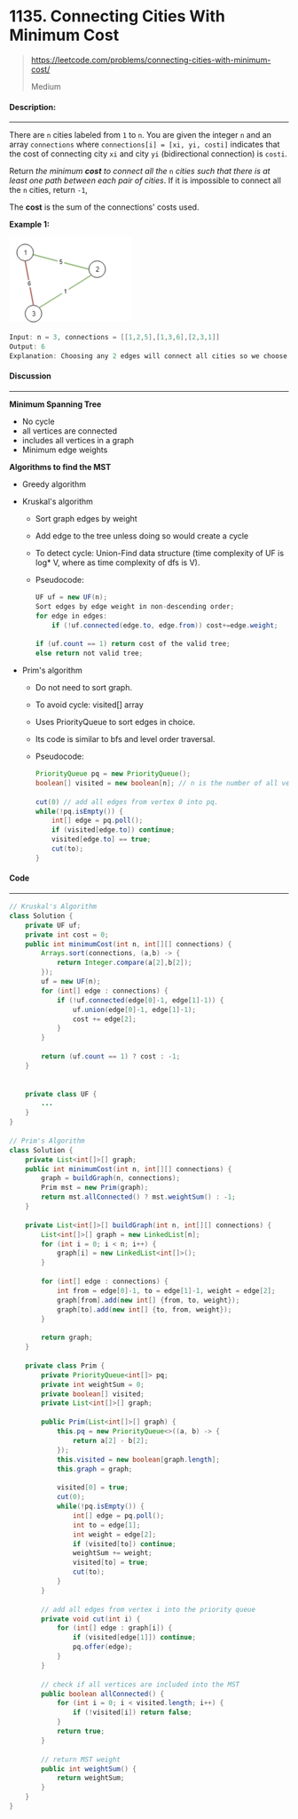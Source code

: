 # 1135. Connecting Cities With Minimum Cost

> https://leetcode.com/problems/connecting-cities-with-minimum-cost/
>
> Medium

#### Description:

---

There are `n` cities labeled from `1` to `n`. You are given the integer `n` and an array `connections` where `connections[i] = [xi, yi, costi]` indicates that the cost of connecting city `xi` and city `yi` (bidirectional connection) is `costi`.

Return *the minimum **cost** to connect all the* `n` *cities such that there is at least one path between each pair of cities*. If it is impossible to connect all the `n` cities, return `-1`,

The **cost** is the sum of the connections' costs used.

**Example 1:**

<img src="assets/image-20220918134139680.png" alt="image-20220918134139680" style="zoom:50%;" />

```Java
Input: n = 3, connections = [[1,2,5],[1,3,6],[2,3,1]]
Output: 6
Explanation: Choosing any 2 edges will connect all cities so we choose the minimum 2.
```



#### Discussion

---

**Minimum Spanning Tree**

* No cycle
* all vertices are connected
* includes all vertices in a graph
* Minimum edge weights

**Algorithms to find the MST**

* Greedy algorithm

* Kruskal's algorithm

    * Sort graph edges by weight

    * Add edge to the tree unless doing so would create a cycle

    * To detect cycle: Union-Find data structure (time complexity of UF is log* V, where as time complexity of dfs is V).

    * Pseudocode:

        ```java
        UF uf = new UF(n);
        Sort edges by edge weight in non-descending order;
        for edge in edges:
        	if (!uf.connected(edge.to, edge.from)) cost+=edge.weight;
        
        if (uf.count == 1) return cost of the valid tree;
        else return not valid tree;
        ```
    
* Prim's algorithm

    * Do not need to sort graph.

    * To avoid cycle: visited[] array

    * Uses PriorityQueue to sort edges in choice.

    * Its code is similar to bfs and level order traversal.

    * Pseudocode:

        ```java
        PriorityQueue pq = new PriorityQueue();
        boolean[] visited = new boolean[n]; // n is the number of all vertices
        
        cut(0) // add all edges from vertex 0 into pq.
        while(!pq.isEmpty()) {
            int[] edge = pq.poll();
            if (visited[edge.to]) continue;
            visited[edge.to] == true;
            cut(to);
        }
        
        ```

        


#### Code

----

```Java
// Kruskal's Algorithm
class Solution {
    private UF uf;
    private int cost = 0;
    public int minimumCost(int n, int[][] connections) {
        Arrays.sort(connections, (a,b) -> {
            return Integer.compare(a[2],b[2]);
        });
        uf = new UF(n);
        for (int[] edge : connections) {
            if (!uf.connected(edge[0]-1, edge[1]-1)) {
                uf.union(edge[0]-1, edge[1]-1);
                cost += edge[2];
            }
        }
        
        return (uf.count == 1) ? cost : -1;
    }
    
        
    private class UF {
		...
    }
}

// Prim's Algorithm
class Solution {
    private List<int[]>[] graph;
    public int minimumCost(int n, int[][] connections) {
        graph = buildGraph(n, connections);
        Prim mst = new Prim(graph);
        return mst.allConnected() ? mst.weightSum() : -1;
    }
    
    private List<int[]>[] buildGraph(int n, int[][] connections) {
        List<int[]>[] graph = new LinkedList[n];
        for (int i = 0; i < n; i++) {
            graph[i] = new LinkedList<int[]>();
        }
        
        for (int[] edge : connections) {
            int from = edge[0]-1, to = edge[1]-1, weight = edge[2];
            graph[from].add(new int[] {from, to, weight});
            graph[to].add(new int[] {to, from, weight});
        }
        
        return graph;
    }
    
    private class Prim {
        private PriorityQueue<int[]> pq;
        private int weightSum = 0;
        private boolean[] visited;
        private List<int[]>[] graph;
        
        public Prim(List<int[]>[] graph) {
            this.pq = new PriorityQueue<>((a, b) -> {
                return a[2] - b[2];
            });
            this.visited = new boolean[graph.length];
            this.graph = graph;
            
            visited[0] = true;
            cut(0);
            while(!pq.isEmpty()) {
                int[] edge = pq.poll();
                int to = edge[1];
                int weight = edge[2];
                if (visited[to]) continue;
                weightSum += weight;
                visited[to] = true;
                cut(to);
            }
        }
        
        // add all edges from vertex i into the priority queue
        private void cut(int i) {
            for (int[] edge : graph[i]) {
                if (visited[edge[1]]) continue;
                pq.offer(edge);
            }
        }
        
        // check if all vertices are included into the MST
        public boolean allConnected() {
            for (int i = 0; i < visited.length; i++) {
                if (!visited[i]) return false; 
            }
            return true;
        }
        
        // return MST weight
        public int weightSum() { 
            return weightSum; 
        }
    } 
}
```

